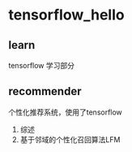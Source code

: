# tensorflow_hello

## learn
tensorflow 学习部分

## recommender
个性化推荐系统，使用了tensorflow

1. 综述
2. 基于邻域的个性化召回算法LFM

